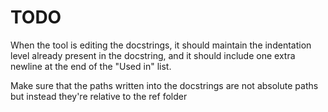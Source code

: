 # TODO

When the tool is editing the docstrings, it should maintain the indentation level already present in the docstring, and it should include one extra newline at the end of the "Used in" list. 

Make sure that the paths written into the docstrings are not absolute paths but instead they're relative to the ref folder

